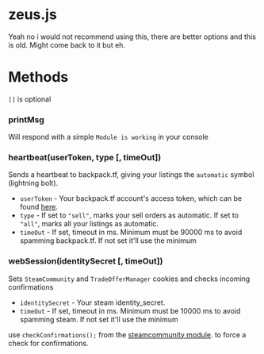 # zeus.js
Yeah no i would not recommend using this, there are better options and this is old. Might come back to it but eh.

# Methods
`[]` is optional

### printMsg
Will respond with a simple `Module is working` in your console

### heartbeat(userToken, type [, timeOut])
Sends a heartbeat to backpack.tf, giving your listings the `automatic` symbol (lightning bolt).

- `userToken` - Your backpack.tf account's access token, which can be found [here](https://backpack.tf/connections).
- `type` - If set to `"sell"`, marks your sell orders as automatic. If set to `"all"`, marks all your listings as automatic.
- `timeOut` - If set, timeout in ms. Minimum must be 90000 ms to avoid spamming backpack.tf. If not set it'll use the minimum

### webSession(identitySecret [, timeOut])
Sets `SteamCommunity` and `TradeOfferManager` cookies and checks incoming confirmations

- `identitySecret` - Your steam identity_secret.
- `timeOut` - If set, timeout in ms. Minimum must be 10000 ms to avoid spamming steam. If not set it'll use the minimum

use `checkConfirmations();` from the [steamcommunity module](https://github.com/DoctorMcKay/node-steamcommunity/wiki/Steam-Confirmation-Polling#checkconfirmations). to force a check for confirmations.
